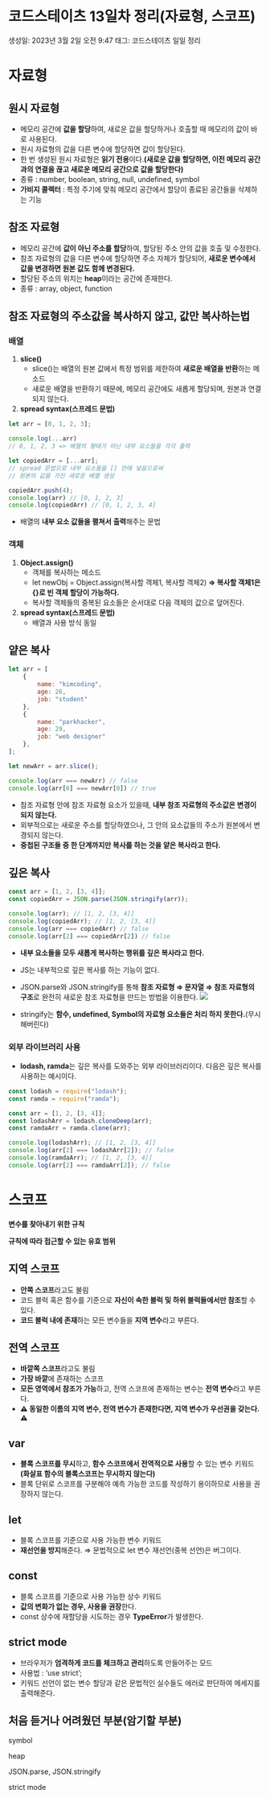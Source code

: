 # 코드스테이츠 13일차 정리(자료형, 스코프)

생성일: 2023년 3월 2일 오전 9:47
태그: 코드스테이츠 일일 정리

# 자료형

## 원시 자료형

- 메모리 공간에 **값을 할당**하여, 새로운 값을 할당하거나 호출할 때 메모리의 값이 바로 사용된다.
- 원시 자료형의 값을 다른 변수에 할당하면 값이 할당된다.
- 한 번 생성된 원시 자료형은 **읽기 전용**이다.**(새로운 값을 할당하면, 이전 메모리 공간과의 연결을 끊고 새로운 메모리 공간으로 값을 할당한다)**
- 종류 : number, boolean, string, null, undefined, symbol
- **가비지 콜렉터** : 특정 주기에 맞춰 메모리 공간에서 할당이 종료된 공간들을 삭제하는 기능

## 참조 자료형

- 메모리 공간에 **값이 아닌 주소를 할당**하여, 할당된 주소 안의 값을 호출 및 수정한다.
- 참조 자료형의 값을 다른 변수에 할당하면 주소 자체가 할당되어, **새로운 변수에서 값을 변경하면 원본 값도 함께 변경된다.**
- 할당된 주소의 위치는 **heap**이라는 공간에 존재한다.
- 종류 : array, object, function

## 참조 자료형의 주소값을 복사하지 않고, 값만 복사하는법

### 배열

1. **slice()**
    - slice()는 배열의 원본 값에서 특정 범위를 제한하여 **새로운 배열을 반환**하는 메소드
    - 새로운 배열을 반환하기 때문에, 메모리 공간에도 새롭게 할당되며, 원본과 연결되지 않는다.
2. **spread syntax(스프레드 문법)**

```jsx
let arr = [0, 1, 2, 3];

console.log(...arr)
// 0, 1, 2, 3 => 배열의 형태가 아닌 내부 요소들을 각각 출력

let copiedArr = [...arr];
// spread 문법으로 내부 요소들을 [] 안에 넣음으로써
// 원본의 값을 가진 새로운 배열 생성

copiedArr.push(4);
console.log(arr) // [0, 1, 2, 3]
console.log(copiedArr) // [0, 1, 2, 3, 4]
```

- 배열의 **내부 요소 값들을 펼쳐서 출력**해주는 문법

### 객체

1. **Object.assign()**
    - 객체를 복사하는 메소드
    - let newObj = Object.assign(복사할 객체1, 복사할 객체2)
    **⇒ 복사할 객체1은 {}로 빈 객체 할당이 가능하다.**
    - 복사할 객체들의 중복된 요소들은 순서대로 다음 객체의 값으로 덮어진다.
2. **spread syntax(스프레드 문법)**
    - 배열과 사용 방식 동일

## 얕은 복사

```jsx
let arr = [
	{
		name: "kimcoding",
		age: 26,
		job: "student"
	},
	{
		name: "parkhacker",
		age: 29,
		job: "web designer"
	},
];

let newArr = arr.slice();

console.log(arr === newArr) // false
console.log(arr[0] === newArr[0]) // true
```

- 참조 자료형 안에 참조 자료형 요소가 있을때, **내부 참조 자료형의 주소값은 변경이 되지 않는다.**
- 외부적으로는 새로운 주소를 할당하였으나, 그 안의 요소값들의 주소가 원본에서 변경되지 않는다.
- **중첩된 구조들 중 한 단계까지만 복사를 하는 것을 얕은 복사라고 한다.**

## 깊은 복사

```jsx
const arr = [1, 2, [3, 4]];
const copiedArr = JSON.parse(JSON.stringify(arr));

console.log(arr); // [1, 2, [3, 4]]
console.log(copiedArr); // [1, 2, [3, 4]]
console.log(arr === copiedArr) // false
console.log(arr[2] === copiedArr[2]) // false
```

- **내부 요소들을 모두 새롭게 복사하는 행위를 깊은 복사라고 한다.**
- JS는 내부적으로 깊은 복사를 하는 기능이 없다.
- JSON.parse와 JSON.stringify를 통해 **참조 자료형 ⇒ 문자열 ⇒ 참조 자료형의 구조**로 완전히 새로운 참조 자료형을 만드는 방법을 이용한다.
![](https://velog.velcdn.com/images/player1552/post/9363782f-6886-472b-814a-126726b8cc9d/image.PNG)

- stringify는 **함수, undefined, Symbol의 자료형 요소들은 처리 하지 못한다.**(무시해버린다)

### 외부 라이브러리 사용

- **lodash, ramda**는 깊은 복사를 도와주는 외부 라이브러리이다.
다음은 깊은 복사를 사용하는 예시이다.

```jsx
const lodash = require("lodash");
const ramda = require("ramda");

const arr = [1, 2, [3, 4]];
const lodashArr = lodash.cloneDeep(arr);
const ramdaArr = ramda.clone(arr);

console.log(lodashArr); // [1, 2, [3, 4]]
console.log(arr[2] === lodashArr[2]); // false
console.log(ramdaArr); // [1, 2, [3, 4]]
console.log(arr[2] === ramdaArr[2]); // false
```

# 스코프

**변수를 찾아내기 위한 규칙**

**규칙에 따라 접근할 수 있는 유효 범위**

## 지역 스코프

- **안쪽 스코프**라고도 불림
- 코드 블럭 혹은 함수를 기준으로 **자신이 속한 블럭 및 하위 블럭들에서만 참조**할 수 있다.
- **코드 블럭 내에 존재**하는 모든 변수들을 **지역 변수**라고 부른다.

## 전역 스코프

- **바깥쪽 스코프**라고도 불림
- **가장 바깥**에 존재하는 스코프
- **모든 영역에서 참조가 가능**하고, 전역 스코프에 존재하는 변수는 **전역 변수**라고 부른다.
- **⚠️ 동일한 이름의 지역 변수, 전역 변수가 존재한다면, 지역 변수가 우선권을 갖는다. ⚠️**

## var

- **블록 스코프를 무시**하고, **함수 스코프에서 전역적으로 사용**할 수 있는 변수 키워드
**(화살표 함수의 블록스코프는 무시하지 않는다)**
- 블록 단위로 스코프를 구분해야 예측 가능한 코드를 작성하기 용이하므로 사용을 권장하지 않는다.

## let

- 블록 스코프를 기준으로 사용 가능한 변수 키워드
- **재선언을 방지**해준다. ⇒ 문법적으로 let 변수 재선언(중복 선언)은 버그이다.

## const

- 블록 스코프를 기준으로 사용 가능한 상수 키워드
- **값의 변화가 없는 경우, 사용을 권장**한다.
- const 상수에 재할당을 시도하는 경우 **TypeError**가 발생한다.

## strict mode

- 브라우저가 **엄격하게 코드를 체크하고 관리**하도록 만들어주는 모드
- 사용법 : ‘use strict’;
- 키워드 선언이 없는 변수 할당과 같은 문법적인 실수들도 에러로 판단하여 메세지를 출력해준다.

## 처음 듣거나 어려웠던 부분(암기할 부분)

symbol

heap

JSON.parse, JSON.stringify

strict mode